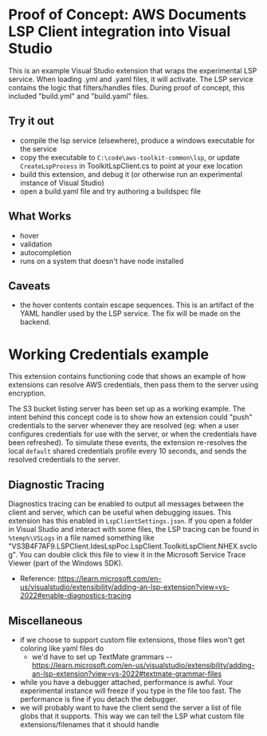 # Proof of Concept: AWS Documents LSP Client integration into Visual Studio

This is an example Visual Studio extension that wraps the experimental LSP service. When loading .yml and .yaml files, it will activate. The LSP service contains the logic that filters/handles files. During proof of concept, this included "build.yml" and "build.yaml" files.

## Try it out

-   compile the lsp service (elsewhere), produce a windows executable for the service
-   copy the executable to `C:\code\aws-toolkit-common\lsp`, or update `CreateLspProcess` in ToolkitLspClient.cs to point at your exe location
-   build this extension, and debug it (or otherwise run an experimental instance of Visual Studio)
-   open a build.yaml file and try authoring a buildspec file

## What Works

-   hover
-   validation
-   autocompletion
-   runs on a system that doesn't have node installed

## Caveats

-   the hover contents contain escape sequences. This is an artifact of the YAML handler used by the LSP service. The fix will be made on the backend.

# Working Credentials example

This extension contains functioning code that shows an example of how extensions can resolve AWS credentials, then pass them to the server using encryption.

The S3 bucket listing server has been set up as a working example. The intent behind this concept code is to show how an extension could "push" credentials to the server whenever they are resolved (eg: when a user configures credentials for use with the server, or when the credentials have been refreshed). To simulate these events, the extension re-resolves the local `default` shared credentials profile every 10 seconds, and sends the resolved credentials to the server.

## Diagnostic Tracing

Diagnostics tracing can be enabled to output all messages between the client and server, which can be useful when debugging issues. This extension has this enabled in `LspClientSettings.json`. If you open a folder in Visual Studio and interact with some files, the LSP tracing can be found in `%temp%\VSLogs` in a file named something like "VS3B4F7AF9.LSPClient.IdesLspPoc.LspClient.ToolkitLspClient.NHEX.svclog". You can double click this file to view it in the Microsoft Service Trace Viewer (part of the Windows SDK).

-   Reference: https://learn.microsoft.com/en-us/visualstudio/extensibility/adding-an-lsp-extension?view=vs-2022#enable-diagnostics-tracing

## Miscellaneous

-   if we choose to support custom file extensions, those files won't get coloring like yaml files do
    -   we'd have to set up TextMate grammars -- https://learn.microsoft.com/en-us/visualstudio/extensibility/adding-an-lsp-extension?view=vs-2022#textmate-grammar-files
-   while you have a debugger attached, performance is awful. Your experimental instance will freeze if you type in the file too fast. The performance is fine if you detach the debugger.
-   we will probably want to have the client send the server a list of file globs that it supports. This way we can tell the LSP what custom file extensions/filenames that it should handle
